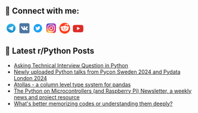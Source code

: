 ## 🔎 Connect with me:
[<img src="https://github.com/bullbesh/bullbesh/blob/main/images/Telegram.png" width="32" height="32" />](https://t.me/bullbesh)
[<img src="https://github.com/bullbesh/bullbesh/blob/main/images/VK.png" width="32" height="32" />](https://vk.com/bullbesh)
[<img src="https://github.com/bullbesh/bullbesh/blob/main/images/Twitter.png" width="32" height="32" />](https://twitter.com/bullbesh1)
[<img src="https://github.com/bullbesh/bullbesh/blob/main/images/Instagram.png" width="32" height="32" />](https://www.instagram.com/bullbesh)
[<img src="https://github.com/bullbesh/bullbesh/blob/main/images/Reddit.png" width="32" height="32" />](https://www.reddit.com/user/bullbesh)
[<img src="https://github.com/bullbesh/bullbesh/blob/main/images/YouTube.png" width="32" height="32" />](https://www.youtube.com/channel/UCtfjRs6uzgq5mfm8S06WTcg)

## 📕 Latest r/Python Posts
<!-- BLOG-POST-LIST:START -->
- [Asking Technical Interview Question in Python](https://www.reddit.com/r/Python/comments/1dqoxh5/asking_technical_interview_question_in_python/)
- [Newly uploaded Python talks from Pycon Sweden 2024 and Pydata London 2024](https://www.reddit.com/r/Python/comments/1dqnhfv/newly_uploaded_python_talks_from_pycon_sweden/)
- [Atollas - a column level type system for pandas](https://www.reddit.com/r/Python/comments/1dqm1y4/atollas_a_column_level_type_system_for_pandas/)
- [The Python on Microcontrollers &lpar;and Raspberry Pi&rpar; Newsletter, a weekly news and project resource](https://www.reddit.com/r/Python/comments/1dqkmj1/the_python_on_microcontrollers_and_raspberry_pi/)
- [What&#39;s better memorizing codes or understanding them deeply?](https://www.reddit.com/r/Python/comments/1dqivtw/whats_better_memorizing_codes_or_understanding/)
<!-- BLOG-POST-LIST:END -->
